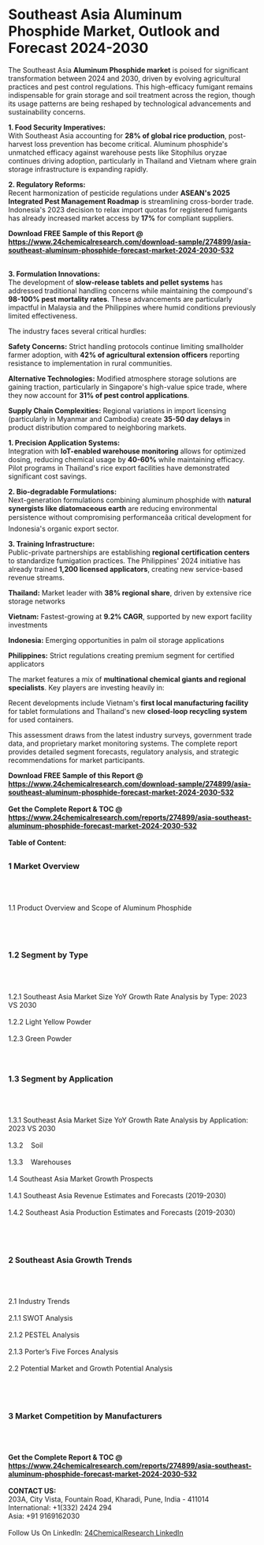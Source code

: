 <h1>Southeast Asia Aluminum Phosphide Market, Outlook and Forecast 2024-2030</h1><p>The Southeast Asia <strong>Aluminum Phosphide market</strong> is poised for significant transformation between 2024 and 2030, driven by evolving agricultural practices and pest control regulations. This high-efficacy fumigant remains indispensable for grain storage and soil treatment across the region, though its usage patterns are being reshaped by technological advancements and sustainability concerns.</p><p><strong>1. Food Security Imperatives:</strong><br>
With Southeast Asia accounting for <strong>28% of global rice production</strong>, post-harvest loss prevention has become critical. Aluminum phosphide's unmatched efficacy against warehouse pests like Sitophilus oryzae continues driving adoption, particularly in Thailand and Vietnam where grain storage infrastructure is expanding rapidly.</p><p><strong>2. Regulatory Reforms:</strong><br>
Recent harmonization of pesticide regulations under <strong>ASEAN's 2025 Integrated Pest Management Roadmap</strong> is streamlining cross-border trade. Indonesia's 2023 decision to relax import quotas for registered fumigants has already increased market access by <strong>17%</strong> for compliant suppliers.</p><div><b>Download FREE Sample of this Report @ 
            <a href="https://www.24chemicalresearch.com/download-sample/274899/asia-southeast-aluminum-phosphide-forecast-market-2024-2030-532">
            https://www.24chemicalresearch.com/download-sample/274899/asia-southeast-aluminum-phosphide-forecast-market-2024-2030-532</a></b></div><br><p><strong>3. Formulation Innovations:</strong><br>
The development of <strong>slow-release tablets and pellet systems</strong> has addressed traditional handling concerns while maintaining the compound's <strong>98-100% pest mortality rates</strong>. These advancements are particularly impactful in Malaysia and the Philippines where humid conditions previously limited effectiveness.</p><p>The industry faces several critical hurdles:</p><p><strong>Safety Concerns:</strong> Strict handling protocols continue limiting smallholder farmer adoption, with <strong>42% of agricultural extension officers</strong> reporting resistance to implementation in rural communities.</p><p><strong>Alternative Technologies:</strong> Modified atmosphere storage solutions are gaining traction, particularly in Singapore's high-value spice trade, where they now account for <strong>31% of pest control applications</strong>.</p><p><strong>Supply Chain Complexities:</strong> Regional variations in import licensing (particularly in Myanmar and Cambodia) create <strong>35-50 day delays</strong> in product distribution compared to neighboring markets.</p><p><strong>1. Precision Application Systems:</strong><br>
Integration with <strong>IoT-enabled warehouse monitoring</strong> allows for optimized dosing, reducing chemical usage by <strong>40-60%</strong> while maintaining efficacy. Pilot programs in Thailand's rice export facilities have demonstrated significant cost savings.</p><p><strong>2. Bio-degradable Formulations:</strong><br>
Next-generation formulations combining aluminum phosphide with <strong>natural synergists like diatomaceous earth</strong> are reducing environmental persistence without compromising performanceâa critical development for Indonesia's organic export sector.</p><p><strong>3. Training Infrastructure:</strong><br>
Public-private partnerships are establishing <strong>regional certification centers</strong> to standardize fumigation practices. The Philippines' 2024 initiative has already trained <strong>1,200 licensed applicators</strong>, creating new service-based revenue streams.</p><p><strong>Thailand:</strong> Market leader with <strong>38% regional share</strong>, driven by extensive rice storage networks</p><p><strong>Vietnam:</strong> Fastest-growing at <strong>9.2% CAGR</strong>, supported by new export facility investments</p><p><strong>Indonesia:</strong> Emerging opportunities in palm oil storage applications</p><p><strong>Philippines:</strong> Strict regulations creating premium segment for certified applicators</p><p>The market features a mix of <strong>multinational chemical giants and regional specialists</strong>. Key players are investing heavily in:</p><p>Recent developments include Vietnam's <strong>first local manufacturing facility</strong> for tablet formulations and Thailand's new <strong>closed-loop recycling system</strong> for used containers.</p><p>This assessment draws from the latest industry surveys, government trade data, and proprietary market monitoring systems. The complete report provides detailed segment forecasts, regulatory analysis, and strategic recommendations for market participants.</p><div><b>Download FREE Sample of this Report @ 
            <a href="https://www.24chemicalresearch.com/download-sample/274899/asia-southeast-aluminum-phosphide-forecast-market-2024-2030-532">
            https://www.24chemicalresearch.com/download-sample/274899/asia-southeast-aluminum-phosphide-forecast-market-2024-2030-532</a></b></div><br><div><b>Get the Complete Report & TOC @ 
            <a href="https://www.24chemicalresearch.com/reports/274899/asia-southeast-aluminum-phosphide-forecast-market-2024-2030-532">
            https://www.24chemicalresearch.com/reports/274899/asia-southeast-aluminum-phosphide-forecast-market-2024-2030-532</a></b></div><br>
            <b>Table of Content:</b><p><h2><span style="font-size:16px"><strong>1 Market Overview&nbsp;&nbsp; &nbsp;</strong></span></h2><br />
<br />
<p>1.1 Product Overview and Scope of Aluminum Phosphide&nbsp;</p><br />
<br />
<h2><strong><span style="font-size:16px">1.2 Segment by Type&nbsp;&nbsp; &nbsp;</span></strong></h2><br />
<br />
<p>1.2.1 Southeast Asia Market Size YoY Growth Rate Analysis by Type: 2023 VS 2030&nbsp;&nbsp; &nbsp;<br /><br />
1.2.2 Light Yellow Powder&nbsp;&nbsp; &nbsp;<br /><br />
1.2.3 Green Powder<br /><br />
<br />
<h2><span style="font-size:16px"><strong>1.3 Segment by Application&nbsp;&nbsp;</strong></span></h2><br />
<br />
<p>1.3.1 Southeast Asia Market Size YoY Growth Rate Analysis by Application: 2023 VS 2030&nbsp;&nbsp; &nbsp;<br /><br />
1.3.2&nbsp;&nbsp; &nbsp;Soil<br /><br />
1.3.3&nbsp;&nbsp; &nbsp;Warehouses<br /><br />
1.4 Southeast Asia Market Growth Prospects&nbsp;&nbsp; &nbsp;<br /><br />
1.4.1 Southeast Asia Revenue Estimates and Forecasts (2019-2030)&nbsp;&nbsp; &nbsp;<br /><br />
1.4.2 Southeast Asia Production Estimates and Forecasts (2019-2030)&nbsp;&nbsp;</p><br />
<br />
<h2><span style="font-size:16px"><strong>2 Southeast Asia Growth Trends&nbsp;&nbsp; &nbsp;</strong></span></h2><br />
<br />
<p>2.1 Industry Trends&nbsp;&nbsp; &nbsp;<br /><br />
2.1.1 SWOT Analysis&nbsp;&nbsp; &nbsp;<br /><br />
2.1.2 PESTEL Analysis&nbsp;&nbsp; &nbsp;<br /><br />
2.1.3 Porter&rsquo;s Five Forces Analysis&nbsp;&nbsp; &nbsp;<br /><br />
2.2 Potential Market and Growth Potential Analysis&nbsp;&nbsp; &nbsp;</p><br />
<br />
<h2><span style="font-size:16px"><strong>3 Market Competition by Manufacturers&nbsp;&nbsp; </strong> </span></h2><br />
<br />
</p><div><b>Get the Complete Report & TOC @ 
            <a href="https://www.24chemicalresearch.com/reports/274899/asia-southeast-aluminum-phosphide-forecast-market-2024-2030-532">
            https://www.24chemicalresearch.com/reports/274899/asia-southeast-aluminum-phosphide-forecast-market-2024-2030-532</a></b></div><br><b>CONTACT US:</b><br>
            203A, City Vista, Fountain Road, Kharadi, Pune, India - 411014<br>
            International: +1(332) 2424 294<br>
            Asia: +91 9169162030 <br><br>
            Follow Us On LinkedIn: <a href="https://www.linkedin.com/company/24chemicalresearch/">24ChemicalResearch LinkedIn</a>